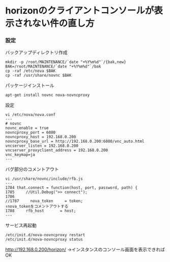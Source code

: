 <!--
************************************************************
OpenStack(Grizzly)でvncクライアントが表示されない
# https://ask.openstack.org/en/question/4222/horizon-console-displays-blank-screen-with-message-novnc-ready-native-websockets-canvas-rendering/
Copyright (c) Takehiko OGASAWARA 2013 All Rights Reserved.
************************************************************
-->
<div id='title'>　</div>    

# horizonのクライアントコンソールが表示されない件の直し方

### 設定
バックアップディレクトリ作成
```
mkdir -p /root/MAINTENANCE/`date "+%Y%m%d"`/{bak,new}
BAK=/root/MAINTENANCE/`date "+%Y%m%d"`/bak
cp -raf /etc/nova $BAK
cp -raf /usr/share/novnc $BAK
```

パッケージインストール  
```
apt-get install novnc nova-novncproxy
```

設定
```
vi /etc/nova/nova.conf
---
# novnc
novnc_enable = true
novncproxy_port = 6080
novncproxy_host = 192.168.0.200
novncproxy_base_url = http://192.168.0.200:6080/vnc_auto.html
vncserver_listen = 192.168.0.200
vncserver_proxyclient_address = 192.168.0.200
vnc_keymap=ja
---
```

バグ部分のコメントアウト
```
vi /usr/share/novnc/include/rfb.js
---
1784 that.connect = function(host, port, password, path) {
1785     //Util.Debug(">> connect");
1786 
//1787     nova_token     = token;
↑nova_tokenをコメントアウトする
1788     rfb_host       = host;
---
```

サービス再起動
```
/etc/init.d/nova-novncproxy restart
/etc/init.d/nova-novncproxy status
```

http://192.168.0.200/horizon/
→インスタンスのコンソール画面を表示できればOK


